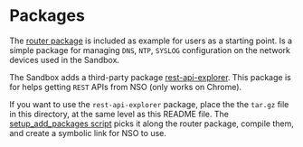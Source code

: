 # Packages

The [router package](packages/router) is included as example for users as a starting point. Is a simple package for managing `DNS`, `NTP`, `SYSLOG` configuration on the network devices used in the Sandbox.

The Sandbox adds a third-party package [rest-api-explorer](https://gitlab.com/nso-developer/rest-api-explorer/-/tree/master). This package is for helps getting `REST` APIs from NSO (only works on Chrome).

If you want to use the `rest-api-explorer` package, place the the `tar.gz` file in this directory, at the same level as this README file. The [setup_add_packages script](../scripts/setup_add_packages.sh) picks it along the router package, compile them, and create a symbolic link for NSO to use.
